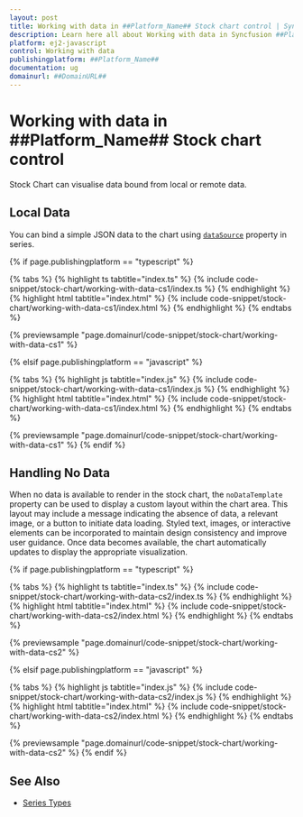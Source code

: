 ```yaml
---
layout: post
title: Working with data in ##Platform_Name## Stock chart control | Syncfusion
description: Learn here all about Working with data in Syncfusion ##Platform_Name## Stock chart control of Syncfusion Essential JS 2 and more.
platform: ej2-javascript
control: Working with data 
publishingplatform: ##Platform_Name##
documentation: ug
domainurl: ##DomainURL##
---
```

<!-- markdownlint-disable MD036 -->

# Working with data in ##Platform_Name## Stock chart control

Stock Chart can visualise data bound from local or remote data.

## Local Data

You can bind a simple JSON data to the chart using [`dataSource`](../api/stock-chart/stockSeriesModel/#datasource) property in series.

{% if page.publishingplatform == "typescript" %}

 {% tabs %}
{% highlight ts tabtitle="index.ts" %}
{% include code-snippet/stock-chart/working-with-data-cs1/index.ts %}
{% endhighlight %}
{% highlight html tabtitle="index.html" %}
{% include code-snippet/stock-chart/working-with-data-cs1/index.html %}
{% endhighlight %}
{% endtabs %}
        
{% previewsample "page.domainurl/code-snippet/stock-chart/working-with-data-cs1" %}

{% elsif page.publishingplatform == "javascript" %}

{% tabs %}
{% highlight js tabtitle="index.js" %}
{% include code-snippet/stock-chart/working-with-data-cs1/index.js %}
{% endhighlight %}
{% highlight html tabtitle="index.html" %}
{% include code-snippet/stock-chart/working-with-data-cs1/index.html %}
{% endhighlight %}
{% endtabs %}

{% previewsample "page.domainurl/code-snippet/stock-chart/working-with-data-cs1" %}
{% endif %}

## Handling No Data

When no data is available to render in the stock chart, the `noDataTemplate` property can be used to display a custom layout within the chart area. This layout may include a message indicating the absence of data, a relevant image, or a button to initiate data loading. Styled text, images, or interactive elements can be incorporated to maintain design consistency and improve user guidance. Once data becomes available, the chart automatically updates to display the appropriate visualization.

{% if page.publishingplatform == "typescript" %}

 {% tabs %}
{% highlight ts tabtitle="index.ts" %}
{% include code-snippet/stock-chart/working-with-data-cs2/index.ts %}
{% endhighlight %}
{% highlight html tabtitle="index.html" %}
{% include code-snippet/stock-chart/working-with-data-cs2/index.html %}
{% endhighlight %}
{% endtabs %}
        
{% previewsample "page.domainurl/code-snippet/stock-chart/working-with-data-cs2" %}

{% elsif page.publishingplatform == "javascript" %}

{% tabs %}
{% highlight js tabtitle="index.js" %}
{% include code-snippet/stock-chart/working-with-data-cs2/index.js %}
{% endhighlight %}
{% highlight html tabtitle="index.html" %}
{% include code-snippet/stock-chart/working-with-data-cs2/index.html %}
{% endhighlight %}
{% endtabs %}

{% previewsample "page.domainurl/code-snippet/stock-chart/working-with-data-cs2" %}
{% endif %}

## See Also

* [Series Types](./series-types/)
